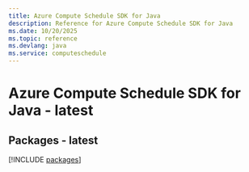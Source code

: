 ```yaml
---
title: Azure Compute Schedule SDK for Java
description: Reference for Azure Compute Schedule SDK for Java
ms.date: 10/20/2025
ms.topic: reference
ms.devlang: java
ms.service: computeschedule
---
```

# Azure Compute Schedule SDK for Java - latest
## Packages - latest
[!INCLUDE [packages](compute-schedule-index.md)]